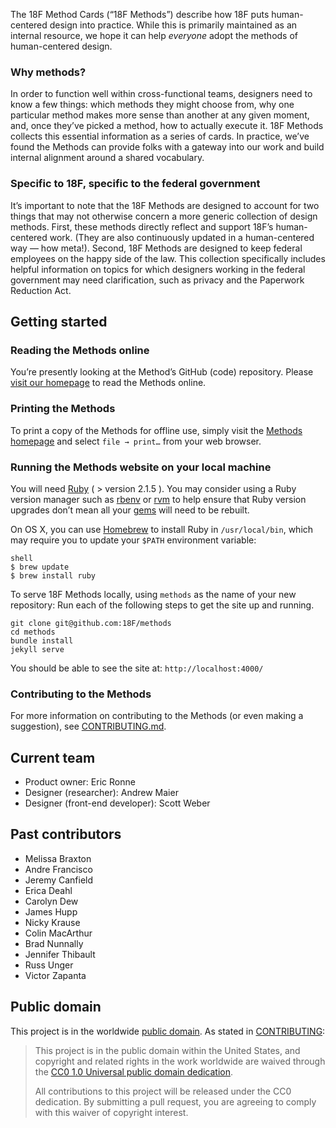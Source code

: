 The 18F Method Cards (“18F Methods”) describe how 18F puts human-centered design into practice. While this is primarily maintained as an internal resource, we hope it can help *everyone* adopt the methods of human-centered design.

### Why methods?

In order to function well within cross-functional teams, designers need to know a few things: which methods they might choose from, why one particular method makes more sense than another at any given moment, and, once they’ve picked a method, how to actually execute it. 18F Methods collects this essential information as a series of cards. In practice, we’ve found the Methods can provide folks with a gateway into our work and build internal alignment around a shared vocabulary.

### Specific to 18F, specific to the federal government

It’s important to note that the 18F Methods are designed to account for two things that may not otherwise concern a more generic collection of design methods. First, these methods directly reflect and support 18F’s human-centered work. (They are also continuously updated in a human-centered way — how meta!). Second, 18F Methods are designed to keep federal employees on the happy side of the law. This collection specifically includes helpful information on topics for which designers working in the federal government may need clarification, such as privacy and the Paperwork Reduction Act.
## Getting started
### Reading the Methods online
You’re presently looking at the Method’s GitHub (code) repository. Please [visit our homepage](https://methods.18f.gov) to read the Methods online.
### Printing the Methods
To print a copy of the Methods for offline use, simply visit the [Methods homepage](https://methods.18f.gov) and select `file → print…` from your web browser.
### Running the Methods website on your local machine

You will need [Ruby](https://www.ruby-lang.org) ( > version 2.1.5 ). You may consider using a Ruby version manager such as [rbenv](https://github.com/sstephenson/rbenv) or [rvm](https://rvm.io/) to help ensure that Ruby version upgrades don’t mean all your [gems](https://rubygems.org/) will need to be rebuilt.

On OS X, you can use [Homebrew](http://brew.sh/) to install Ruby in `/usr/local/bin`, which may require you to update your `$PATH` environment variable:

```
shell
$ brew update
$ brew install ruby
```

To serve 18F Methods locally, using `methods` as the name of your new repository:
Run each of the following steps to get the site up and running.

```
git clone git@github.com:18F/methods
cd methods
bundle install
jekyll serve
```

You should be able to see the site at: `http://localhost:4000/`
### Contributing to the Methods
For more information on contributing to the Methods (or even making a suggestion), see [CONTRIBUTING.md](contributing.md).
## Current team

- Product owner: Eric Ronne
- Designer (researcher): Andrew Maier
- Designer (front-end developer): Scott Weber

## Past contributors

- Melissa Braxton
- Andre Francisco
- Jeremy Canfield
- Erica Deahl
- Carolyn Dew
- James Hupp
- Nicky Krause
- Colin MacArthur
- Brad Nunnally
- Jennifer Thibault
- Russ Unger
- Victor Zapanta

## Public domain

This project is in the worldwide [public domain](LICENSE.md). As stated in [CONTRIBUTING](CONTRIBUTING.md):
> This project is in the public domain within the United States, and copyright and related rights in the work worldwide are waived through the [CC0 1.0 Universal public domain dedication](https://creativecommons.org/publicdomain/zero/1.0/).
>
> All contributions to this project will be released under the CC0 dedication. By submitting a pull request, you are agreeing to comply with this waiver of copyright interest.

